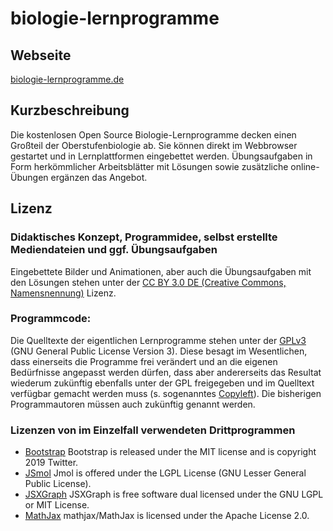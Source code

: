# biologie-lernprogramme

## Webseite

[biologie-lernprogramme.de](https://biologie-lernprogramme.de)

## Kurzbeschreibung

Die kostenlosen Open Source Biologie-Lernprogramme decken einen Großteil der Oberstufenbiologie ab. Sie können direkt im Webbrowser gestartet und in Lernplattformen eingebettet werden. Übungsaufgaben in Form herkömmlicher Arbeitsblätter mit Lösungen sowie zusätzliche online-Übungen ergänzen das Angebot.

## Lizenz

### Didaktisches Konzept, Programmidee, selbst erstellte Mediendateien und ggf. Übungsaufgaben

Eingebettete Bilder und Animationen, aber auch die Übungsaufgaben mit den Lösungen stehen unter der [CC BY 3.0 DE (Creative Commons, Namensnennung)](https://creativecommons.org/licenses/by/3.0/de/legalcode) Lizenz.


### Programmcode:

Die Quelltexte der eigentlichen Lernprogramme stehen unter der [GPLv3](http://www.gnu.org/licenses/gpl.html) (GNU General Public License Version 3).
Diese besagt im Wesentlichen, dass einerseits die Programme frei verändert und an die eigenen Bedürfnisse angepasst werden dürfen, dass aber andererseits das Resultat wiederum zukünftig ebenfalls unter der GPL freigegeben und im Quelltext verfügbar gemacht werden muss (s. sogenanntes [Copyleft](https://de.wikipedia.org/wiki/GNU_General_Public_License#Copyleft-Prinzip)). Die bisherigen Programmautoren müssen auch zukünftig genannt werden.

### Lizenzen von im Einzelfall verwendeten Drittprogrammen

* [Bootstrap](https://getbootstrap.com/) Bootstrap is released under the MIT license and is copyright 2019 Twitter.
* [JSmol](http://sourceforge.net/projects/jmol/files/Jmol/) Jmol is offered under the LGPL License (GNU Lesser General Public License). 
* [JSXGraph](https://github.com/jsxgraph/jsxgraph) JSXGraph is free software dual licensed under the GNU LGPL or MIT License.
* [MathJax](https://github.com/mathjax/MathJax/) mathjax/MathJax is licensed under the Apache License 2.0.
